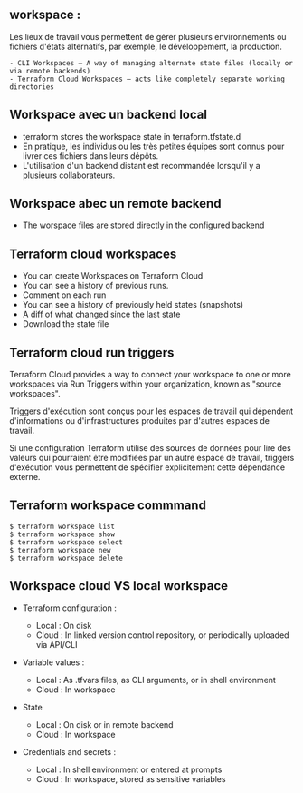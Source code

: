 ## workspace : 

Les lieux de travail vous permettent de gérer plusieurs environnements ou fichiers d'états alternatifs, par exemple, le développement, la production.

    - CLI Workspaces – A way of managing alternate state files (locally or via remote backends)
    - Terraform Cloud Workspaces – acts like completely separate working directories

## Workspace avec un backend local 

- terraform stores the workspace state in terraform.tfstate.d 
- En pratique, les individus ou les très petites équipes sont connus pour livrer ces fichiers dans leurs dépôts.
- L'utilisation d'un backend distant est recommandée lorsqu'il y a plusieurs collaborateurs.

## Workspace abec un remote backend 

- The worspace files are stored directly in the configured backend

## Terraform cloud workspaces 

- You can create Workspaces on Terraform Cloud
- You can see a history of previous runs.
- Comment on each run
- You can see a history of previously held states (snapshots)
- A diff of what changed since the last state
- Download the state file

## Terraform cloud run triggers 

Terraform Cloud provides a way to connect your workspace to one or more workspaces via Run Triggers within your organization, known as "source workspaces".  

Triggers d'exécution sont conçus pour les espaces de travail qui dépendent d'informations ou d'infrastructures produites par d'autres espaces de travail.

Si une configuration Terraform utilise des sources de données pour lire des valeurs qui pourraient être modifiées par un autre espace de travail, triggers d'exécution vous permettent de spécifier explicitement cette dépendance externe.

## Terraform workspace commmand 

`$ terraform workspace list`  
`$ terraform workspace show`  
`$ terraform workspace select`  
`$ terraform workspace new`  
`$ terraform workspace delete` 

## Workspace cloud VS  local workspace 

- Terraform configuration : 
    * Local : On disk
    * Cloud : In linked version control repository, or periodically uploaded via API/CLI  

- Variable values : 
    * Local : As .tfvars files, as CLI arguments, or in shell environment
    * Cloud : In workspace

- State
    * Local : On disk or in remote backend
    * Cloud : In workspace

- Credentials and secrets : 
    * Local : In shell environment or entered at prompts
    * Cloud : In workspace, stored as sensitive variables